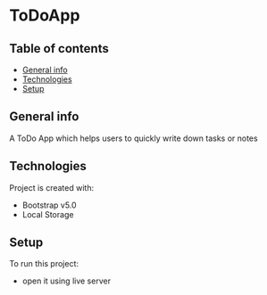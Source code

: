 # ToDoApp

## Table of contents
* [General info](#general-info)
* [Technologies](#technologies)
* [Setup](#setup)

## General info
A ToDo App which helps users to quickly write down tasks or notes
	
## Technologies
Project is created with:
* Bootstrap v5.0
* Local Storage

	
## Setup
To run this project:
* open it using live server
